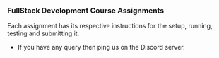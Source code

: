 ### FullStack Development Course Assignments
Each assignment has its respective instructions for the setup, running, testing and submitting it.

- If you have any query then ping us on the Discord server.